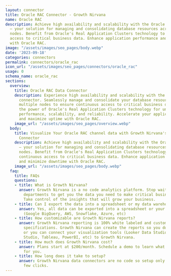 ```yaml
---
layout: connector
title: Oracle RAC Connector - Growth Nirvana
name: Oracle RAC
description: Achieve high availability and scalability with the Oracle RAC connector
  – your solution for managing and consolidating database resources across multiple
  nodes. Benefit from Oracle's Real Application Clusters technology to ensure continuous
  access to critical business data. Enhance application performance and minimize downtime
  with Oracle RAC.
image: "/assets/images/seo_pages/body.webp"
date: '2023-09-18'
categories: connectors
permalink: connectors/oracle_rac
icon_url: "/assets/images/seo_pages/connectors/oracle_rac"
usage: 0
schema_name: oracle_rac
sections:
  overview:
    title: Oracle RAC Data Connector
    description: Experience high availability and scalability with the Oracle RAC
      connector. Seamlessly manage and consolidate your database resources across
      multiple nodes to ensure continuous access to critical business data. Harness
      the power of Oracle's Real Application Clusters technology for unparalleled
      performance, scalability, and reliability. Accelerate your application performance
      and maximize uptime with Oracle RAC.
    image_url: "/assets/images/seo_pages/overview.webp"
  body:
    title: Visualize Your Oracle RAC channel data with Growth Nirvana's Oracle RAC
      Connector
    description: Achieve high availability and scalability with the Oracle RAC connector
      – your solution for managing and consolidating database resources across multiple
      nodes. Benefit from Oracle's Real Application Clusters technology to ensure
      continuous access to critical business data. Enhance application performance
      and minimize downtime with Oracle RAC.
    image_url: "/assets/images/seo_pages/body.webp"
  faq:
    title: FAQs
    questions:
    - title: What is Growth Nirvana?
      answer: Growth Nirvana is a no code analytics platform. Stop waiting for other
        departments to get you the data you need to make critical business decisions.
        Take control of the insights that will grow your business.
    - title: Can I export the data into a spreadsheet or my data warehouse?
      answer: Yes, all data can be exported into a spreadsheet or your data warehouse
        (Google BigQuery, AWS, Snowflake, Azure, etc)
    - title: How customizable are Growth Nirvana reports?
      answer: Growth Nirvana reporting is 100% white labeled and customized to your
        specifications. Growth Nirvana can create the reports so you don’t have to
        or you can connect your visualization tools (Looker Data Studio/Google Data
        Studio, Tableau, PowerBI, etc) to Growth Nirvana.
    - title: How much does Growth Nirvana cost?
      answer: Plans start at $200/month. Schedule a demo to learn what plan is best
        for you.
    - title: How long does it take to setup?
      answer: Growth Nirvana data connectors are no code so setup only requires a
        few clicks.
---
```

